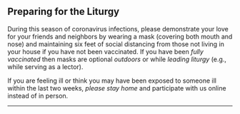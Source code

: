 ## Preparing for the Liturgy

During this season of coronavirus infections, please demonstrate your love for your friends and neighbors by wearing a mask (covering both mouth and nose) and maintaining six feet of social distancing from those not living in your house if you have not been vaccinated. If you have been _fully vaccinated_ then masks are optional _outdoors_ or while _leading liturgy_ (e.g., while serving as a lector).

If you are feeling ill or think you may have been exposed to someone ill within the last two weeks, _please stay home_ and participate with us online instead of in person.

---
